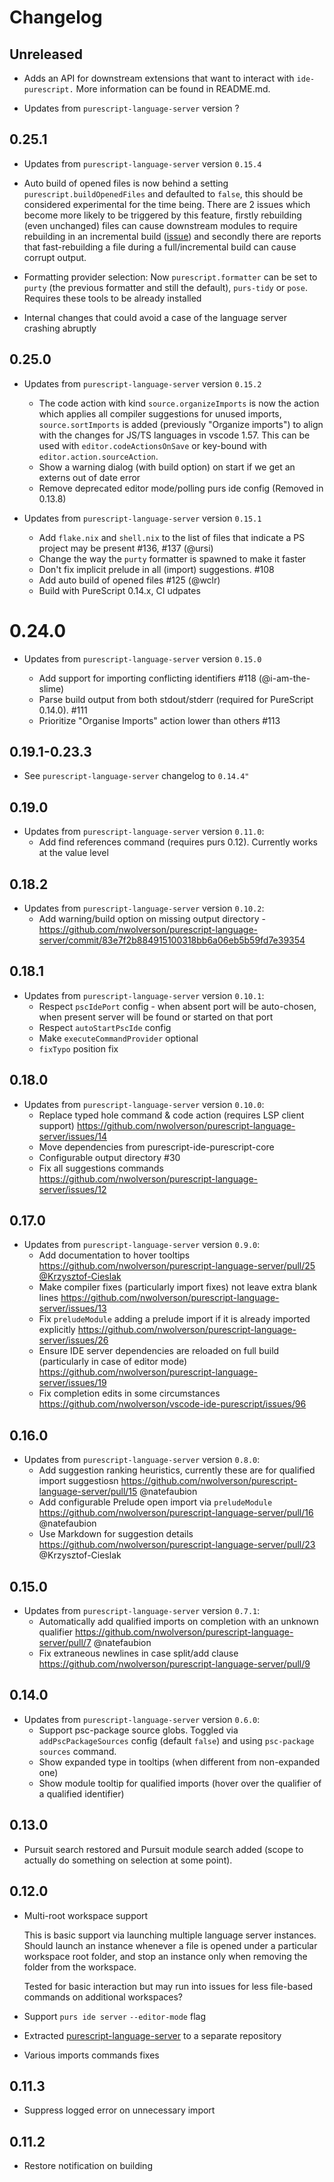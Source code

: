 # Changelog

## Unreleased

* Adds an API for downstream extensions that want to interact with `ide-purescript.` More information can be found in README.md.

* Updates from `purescript-language-server` version ?


## 0.25.1

* Updates from `purescript-language-server` version `0.15.4`

- Auto build of opened files is now behind a setting `purescript.buildOpenedFiles` and defaulted to `false`, this should be 
  considered experimental for the time being. There are 2 issues which become more likely to be triggered by this feature,
  firstly rebuilding (even unchanged) files can cause downstream modules to require rebuilding in an incremental build ([issue](https://github.com/purescript/purescript/issues/4066)) and secondly there are reports that fast-rebuilding a file during a full/incremental build can cause corrupt output.

- Formatting provider selection: Now `purescript.formatter` can be set to `purty` (the previous formatter and still the default),
  `purs-tidy` or `pose`. Requires these tools to be already installed

- Internal changes that could avoid a case of the language server crashing abruptly

## 0.25.0

* Updates from `purescript-language-server` version `0.15.2`

  - The code action with kind `source.organizeImports` is now the action which applies all compiler suggestions
    for unused imports, `source.sortImports` is added (previously "Organize imports") to align with the changes for JS/TS
    languages in vscode 1.57. This can be used with `editor.codeActionsOnSave` or key-bound with `editor.action.sourceAction`.
  - Show a warning dialog (with build option) on start if we get an externs out of date error
  - Remove deprecated editor mode/polling purs ide config (Removed in 0.13.8)

* Updates from `purescript-language-server` version `0.15.1`

  - Add `flake.nix` and `shell.nix` to the list of files that indicate a PS project may be present #136, #137 (@ursi)
  - Change the way the `purty` formatter is spawned to make it faster
  - Don't fix implicit prelude in all (import) suggestions. #108
  - Add auto build of opened files #125 (@wclr)
  - Build with PureScript 0.14.x, CI udpates

# 0.24.0

* Updates from `purescript-language-server` version `0.15.0`

  - Add support for importing conflicting identifiers #118 (@i-am-the-slime)
  - Parse build output from both stdout/stderr (required for PureScript 0.14.0). #111
  - Prioritize "Organise Imports" action lower than others #113

## 0.19.1-0.23.3

* See `purescript-language-server` changelog to `0.14.4"`

## 0.19.0

* Updates from `purescript-language-server` version `0.11.0`:
  - Add find references command (requires purs 0.12). Currently works at the value level

## 0.18.2

* Updates from `purescript-language-server` version `0.10.2`:
  - Add warning/build option on missing output directory - https://github.com/nwolverson/purescript-language-server/commit/83e7f2b884915100318bb6a06eb5b59fd7e39354

## 0.18.1

* Updates from `purescript-language-server` version `0.10.1`:
  - Respect `pscIdePort` config - when absent port will be auto-chosen, when present server will be found or started on that port
  - Respect `autoStartPscIde` config
  - Make `executeCommandProvider` optional
  - `fixTypo` position fix

## 0.18.0

* Updates from `purescript-language-server` version `0.10.0`:
  - Replace typed hole command & code action (requires LSP client support) https://github.com/nwolverson/purescript-language-server/issues/14
  - Move dependencies from purescript-ide-purescript-core
  - Configurable output directory #30
  - Fix all suggestions commands https://github.com/nwolverson/purescript-language-server/issues/12

## 0.17.0

* Updates from `purescript-language-server` version `0.9.0`:
  - Add documentation to hover tooltips https://github.com/nwolverson/purescript-language-server/pull/25 [@Krzysztof-Cieslak](https://github.com/Krzysztof-Cieslak)
  - Make compiler fixes (particularly import fixes) not leave extra blank lines https://github.com/nwolverson/purescript-language-server/issues/13
  - Fix `preludeModule` adding a prelude import if it is already imported explicitly https://github.com/nwolverson/purescript-language-server/issues/26
  - Ensure IDE server dependencies are reloaded on full build (particularly in case of editor mode) https://github.com/nwolverson/purescript-language-server/issues/19
  - Fix completion edits in some circumstances https://github.com/nwolverson/vscode-ide-purescript/issues/96

## 0.16.0

* Updates from `purescript-language-server` version `0.8.0`:
  - Add suggestion ranking heuristics, currently these are for qualified import suggestiosn https://github.com/nwolverson/purescript-language-server/pull/15 @natefaubion
  - Add configurable Prelude open import via `preludeModule` https://github.com/nwolverson/purescript-language-server/pull/16 @natefaubion
  - Use Markdown for suggestion details https://github.com/nwolverson/purescript-language-server/pull/23 @Krzysztof-Cieslak

## 0.15.0

* Updates from `purescript-language-server` version `0.7.1`:
  - Automatically add qualified imports on completion with an unknown qualifier https://github.com/nwolverson/purescript-language-server/pull/7 @natefaubion
  - Fix extraneous newlines in case split/add clause https://github.com/nwolverson/purescript-language-server/pull/9

## 0.14.0

* Updates from `purescript-language-server` version `0.6.0`:
  - Support psc-package source globs. Toggled via `addPscPackageSources` config (default `false`) and using `psc-package sources` command.
  - Show expanded type in tooltips (when different from non-expanded one)
  - Show module tooltip for qualified imports (hover over the qualifier of a qualified identifier)

## 0.13.0

* Pursuit search restored and Pursuit module search added (scope to actually do something on selection at some point).

## 0.12.0

* Multi-root workspace support

  This is basic support via launching multiple language server instances. Should launch an instance whenever a file is opened under a particular workspace root folder, and stop an instance only when removing the folder from the workspace.

  Tested for basic interaction but may run into issues for less file-based commands on additional workspaces?

* Support `purs ide server` `--editor-mode` flag

* Extracted [purescript-language-server](https://github.com/nwolverson/purescript-language-server) to a separate repository

* Various imports commands fixes

## 0.11.3

* Suppress logged error on unnecessary import

## 0.11.2

* Restore notification on building